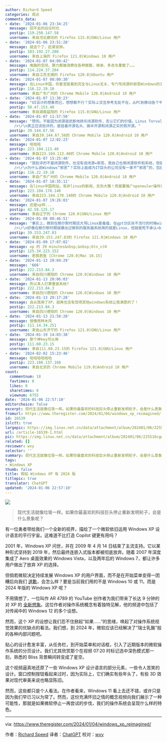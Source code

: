 ```yaml
---
author: Richard Speed
categories: 观点
comments_data:
- date: '2024-01-06 23:34:25'
  message: 回不去的旧日时光
  postip: 119.250.147.58
  username: 来自河北廊坊的 Firefox 115.0|GNU/Linux 用户
- date: '2024-01-06 23:51:28'
  message: 就这个了，赶紧安排。
  postip: 183.192.27.208
  username: 来自上海的 Firefox 121.0|Windows 10 用户
- date: '2024-01-07 04:09:42'
  message: 电脑的空间、算力都被浪费在各种嵌套、继承、多态与重载了。。。
  postip: 114.224.37.204
  username: 来自江苏无锡的 Firefox 120.0|Ubuntu 用户
- date: '2024-01-07 08:00:30'
  message: 在Linux中国，你甚至能看到完全与Linux无关、专门写闭源的邪恶Windows的文章！
  postip: 116.22.19.10
  username: 来自广东广州的 Chrome Mobile 120.0|Android 10 用户
- date: '2024-01-07 11:38:23'
  message: "UI设计的想象而已，想想都不行？实际上交互参考无处不在，从PC到移动各个平台，视觉参考都是相互的，这可和开不开源无关。<br />\r\n推崇开源不等于就要贬低和妖魔化闭源；闭源就等于邪恶，那你就是活在邪恶的世界里了。"
  postip: 58.47.153.40
  username: 来自湖南益阳的 Firefox 115.0|GNU/Linux 用户
- date: '2024-01-07 11:57:50'
  message: "赞同。不能因为闭源就武断地排斥闭源软件，否认它们的价值。Linus Torvalds自己也用Microsoft Office。<br />\r\n<br
    />\r\n真正应该批评的，是挂着开源名头、搞半开源和闭源之实的假开源。"
  postip: 39.144.67.56
  username: 来自39.144.67.56的 Chrome Mobile 120.0|Android 10 用户
- date: '2024-01-07 12:02:23'
  message: 哈哈哈
  postip: 223.104.113.40
  username: 来自223.104.113.40的 Chrome Mobile 120.0|Android 10 用户
- date: '2024-01-07 15:25:48'
  message: "我批评的不是闭源软件，也没有说闭源=邪恶，我自己也用闭源软件和系统，但是在这个Linux资讯网站发这篇完全没有提及Linux的文章是不是不合适？<br
    />\r\n为什么说Windows“邪恶”？实际上能成为IT巨头的公司没有一家不“邪恶”的，包括微软苹果谷歌亚马逊，也包括BAT等。但是Windows作为用户最多的桌面操作系统，在许多Linuxer眼中可能就是“众矢之的”，隐私指南里更是最不推荐使用的。"
  postip: 116.22.19.10
  username: 来自广东广州的 Chrome Mobile 120.0|Android 10 用户
- date: '2024-01-07 18:35:11'
  message: 在linux中国网站，有非linux的新闻，无伤大雅！而是要推广openeuler操作系统！
  postip: 223.104.170.140
  username: 来自223.104.170.140的 Chrome Mobile 120.0|Android 10 用户
- date: '2024-01-07 19:26:03'
  message: 还是xp帅...
  postip: 42.59.125.17
  username: 来自辽宁的 Chrome 120.0|GNU/Linux 用户
- date: '2024-01-08 08:46:51'
  message: "事实上，微软在鲍尔默时期还大骂Linux是毒瘤，在gpt分区尚不流行的时候win7系统需要占用2个主分区美其名曰加快启动速度，如果是品牌的oem电脑还有一个主分区是用来存放oem系统恢复。还搞了个安全启动的玩意儿，如果不是对装系统非常熟的，想装一个非win系统你可就头大了。<br
    />\r\n好像在鲍尔默时期就爆出过微软的服务器系统用的就是Linux，但就是死不承认<br />\r\n直到纳德拉上台后改变策略，现在微软差不多就是和IBM一样光明正大的吸开源的血。开始鲍尔默还在骂纳德拉在乱花股东的钱，微软股价创新高后就只剩捂嘴偷笑了"
  postip: 39.153.247.83
  username: 来自39.153.247.83的 Firefox 121.0|Windows 10 用户
- date: '2024-01-09 17:07:02'
  message: xp 的 39 minutes&nbsp;&nbsp;O(∩_∩)O
  postip: 125.34.223.152
  username: 若我若鱼 [Chrome 120.0|Mac 10.15]
- date: '2024-01-13 20:04:29'
  message: '666'
  postip: 222.213.84.3
  username: 来自四川德阳的 Chrome 120.0|Windows 10 用户
- date: '2024-01-13 20:06:03'
  message: 所以本人打算重装系统?
  postip: 222.213.84.3
  username: 来自四川德阳的 Chrome 120.0|Windows 10 用户
- date: '2024-01-13 20:17:28'
  message: 自从我用了XP，就再也没有觉得其他windows系统让我满意的了！
  postip: 222.213.84.3
  username: 来自四川德阳的 Chrome 120.0|Windows 10 用户
- date: '2024-01-13 21:58:20'
  message: 很像雨林木风
  postip: 111.14.34.251
  username: 来自山东济宁的 Firefox 121.0|GNU/Linux 用户
- date: '2024-01-19 14:03:38'
  message: 那个神key可以用
  postip: 111.60.23.15
  username: 来自111.60.23.15的 Firefox 121.0|GNU/Linux 用户
- date: '2024-02-02 15:23:46'
  message: 哈哈哈哈哈哈
  postip: 223.160.137.168
  username: 来自北京的 Chrome Mobile 119.0|Android 10 用户
count:
  commentnum: 18
  favtimes: 0
  likes: 0
  sharetimes: 0
  viewnum: 6755
date: '2024-01-06 22:57:10'
editorchoice: false
excerpt: 现代生活就像垃圾一样。如果你最喜欢的科技巨头停止重新发明轮子，会是什么景象呢？
fromurl: https://www.theregister.com/2024/01/04/windows_xp_reimagined/
id: 16539
islctt: true
largepic: https://img.linux.net.cn/data/attachment/album/202401/06/225516cgwziuwy2q334rrj.jpg
url: /article-16539-1.html
pic: https://img.linux.net.cn/data/attachment/album/202401/06/225516cgwziuwy2q334rrj.jpg.thumb.jpg
related: []
reviewer: wxy
selector: ''
summary: 现代生活就像垃圾一样。如果你最喜欢的科技巨头停止重新发明轮子，会是什么景象呢？
tags:
- Windows XP
thumb: false
title: 假如 Windows XP 有 2024 版
titlepic: true
translator: ChatGPT
updated: '2024-01-06 22:57:10'
---
```


![](/data/attachment/album/202401/06/225516cgwziuwy2q334rrj.jpg)



> 
> 现代生活就像垃圾一样。如果你最喜欢的科技巨头停止重新发明轮子，会是什么景象呢？
> 
> 
> 


有一位勇者带给我们一个全新的视界，描绘了一个微软依旧运用 Windows XP 设计语言的平行宇宙。这难道不比打造 Copilot 键更有用吗？


2001 年，Windows XP 问世，并在 2009 年 4 月 14 日结束了主流支持。它以某种形式坚持到 2019 年，然后最终连嵌入式版本都被彻底放弃。随着 2007 年深度集成了 Aero 桌面效果的 Windows Vista，以及两年后的 Windows 7，都让许多用户做出了放弃 XP 的选择。


但倘若微软决定持续发展 Windows XP 的用户界面，而不是在开始菜单变得一团糟后向我们 [道歉](https://www.theregister.com/2024/01/03/windows_11_start_great_again/)，会怎么样？要是当前我们用的不是 Windows 10 或 11，而是 2024 年版的 Windows XP 呢？


不用猜想了，一位叫作 AR 4789 的 YouTube 创作者为我们带来了长达 9 分钟的对 XP 的 [全新想象](https://youtu.be/YLFUl9MW_Ks?si=lYwS5GZ5JuYaZT68)。这位作者对操作系统概念有着独特见解，他的频道中包括了对传闻中的 Windows 12 的多个设想。






然而，这个 XP 的设想让我们忍不住掀起“如果……”的思绪，唤起了对操作系统视觉效果的优缺点的看法。我们想，到 2024 年，微软应该已经解决了“瑞士乳酪”般的各种内部问题吧。


贴心的设计愈发丰富，从任务栏，到开始菜单和对话框，引入了近期版本的微软操作系统的分页设计。我们尤其欣赏那个在视频 07:20 时标记选中深色模式那一刻，熟悉的 Bliss 背景瞬间转变成了星空。


这个视频逼真地还原了一些 Windows XP 设计语言的部分元素，一些令人苦笑的设计。窗口控制按钮看起来过时，因为实际上，它们确实有些年头了，有些 3D 效果对现代审美来说也略显陈旧。


然而，这些都只是个人看法。在作者看来，Windows 11 看上去还不错，或许只是因为我们早已习以为常了。然而，这份充满怀旧之情的概念视频向我们展示了一种可能性，那就是如果微软停止一再尝试的步伐，我们的操作系统会呈现什么样的特色。




---


via: <https://www.theregister.com/2024/01/04/windows_xp_reimagined/>


作者：[Richard Speed](https://www.theregister.com/Author/Richard-Speed) 译者：[ChatGPT](https://linux.cn/lctt/ChatGPT) 校对：[wxy](https://github.com/wxy)
